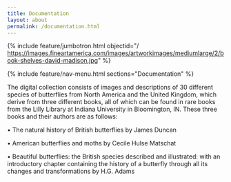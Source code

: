 ```yaml
---
title: Documentation
layout: about
permalink: /documentation.html
---
```

{% include feature/jumbotron.html objectid="/ https://images.fineartamerica.com/images/artworkimages/mediumlarge/2/book-shelves-david-madison.jpg" %}

{% include feature/nav-menu.html sections="Documentation" %}

The digital collection consists of images and descriptions of 30 different species of butterflies from North America and the United Kingdom, which derive from three different books, all of which can be found in rare books from the Lilly Library at Indiana University in Bloomington, IN. These three books and their authors are as follows:

•	The natural history of British butterflies by James Duncan

•	American butterflies and moths by Cecile Hulse Matschat

•	Beautiful butterflies: the British species described and illustrated: with an introductory chapter containing the history of a butterfly through all its changes and transformations by H.G. Adams
